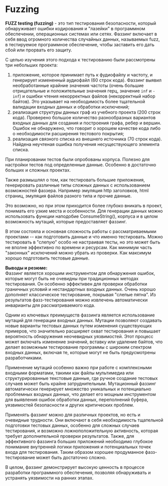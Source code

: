 # Fuzzing

**FUZZ testing (fuzzing)** - это тип тестирования безопасности, который обнаруживает ошибки кодирования и "лазейки" в программном обеспечении, операционных системах или сетях. Фаззинг включает в себя ввод огромного количества случайных данных, называемых fuzz, в тестируемое программное обеспечение, чтобы заставить его дать сбой или прорвать его защиту.

С целью изучения этого подхода к тестированию были рассмотрены три небольших проекта:
1) приложение, которое принимает путь к фудиофайлу и частоту, и генерирует измененный аудиофайл (60 строк кода). Фаззинг выявил необработанные крайние значения частоты (очень большие отрицательные и положительные значения герц, значение `inf` и `-inf`) и ошибки чтения некорректных файлов (некорректный набор байтов). Это указывает на необходимость более тщательной валидации входных данных и обработки исключений;
2) реализация структуры данных граф из учебного проекта (200 строк кода). Проверено большое количество разнообразных вариантов входных данных для создания и построения графа, ребер и вершин. Ошибок не обнаружено, что говорит о хорошем качестве кода либо о необходимости расширения тестового покрытия;
3) реализация связного списка из внешнего источника (70 строк кода). Найдена неучтеная ошибка получения несуществующего элемента списка.

При планировании тестов были опробованы корпуса. Полезно для настройки тестов под определенные данные. Особенно в достаточно больших и сложных проектах.

Также размышлял о том, как тестировать большие приложения, генерировать различные типы сложных данных с использованием возможностей фаззера. Например эмуляция http заголовков, html страниц, эмуляция файлов разного типа и прочие данные.

Это возможно, но при этом приходится более глубоко вникать в проект, понимать его узкие места и особенности. Для генерации данных можно использовать функции наподобие ConsumeString(), корпуса и в целом возможность мутаций, которые предоставляет фаззинг.

В этом состояла и основная сложность работы с рассматриваемыми проектами -- как подготовить данные и что именно тестировать. Можно тестировать в "слепую" особо не настраивая тесты, но это может быть не вполне эффективно по времени и ресурсам. Как минимум часть "законных" исключений можно убрать из проверки. Как максимум хорошо подготовить тестовые данные.

**Выводы и резюме:**  
Фаззинг является хорошим инструментом для обнаружения ошибок, которые могут быть не очевидны при традиционных методах тестирования. Он особенно эффективен для проверки обработки граничных условий и нестандартных входных данных.
Очень хорошо дополняет классическое тестирование, покрывая "слепые пятна". Из результатов фазз-тестирования можно извлечень автоматически инварианты для рассматриваемого кода.

Одним из ключевых преимуществ фаззинга является использование мутаций для генерации входных данных. Мутации позволяют создавать новые варианты тестовых данных путем изменения существующих примеров, что значительно расширяет охват тестирования и повышает вероятность обнаружения неочевидных уязвимостей. Этот процесс может включать изменение значений, вставку или удаление байтов, что делает возможным тестирование программы с широким спектром входных данных, включая те, которые могут не быть предусмотрены разработчиками.

Применение мутаций особенно важно при работе с комплексными входными форматами, такими как файлы мультимедиа или структурированные текстовые данные, где ручное создание тестовых случаев может быть крайне затруднительным. Мутационный фаззинг автоматически генерирует множество уникальных и потенциально проблемных входных данных, что делает его мощным инструментом для выявления ошибок обработки данных, переполнений буфера, уязвимостей безопасности и других критических проблем.

Применять фаззинг можно для различных проектов, но есть и очевидные трудности. Они включают в себя необходимость тщательной подготовки тестовых данных, особенно для сложных случаев тестирования, и возможно ложноположительную активность, которая требует дополнительной проверки результатов. Также, для эффективного фаззинга больших приложений необходимо глубокое понимание внутренней логики приложения и потенциальных точек входа для тестирования. Таким образом хорошее продуманное фазз-тестирование может быть достаточно сложно.

В целом, фаззинг демонстрирует высокую ценность в процессе разработки программного обеспечения, позволяя обнаруживать и устранять уязвимости на ранних этапах.
